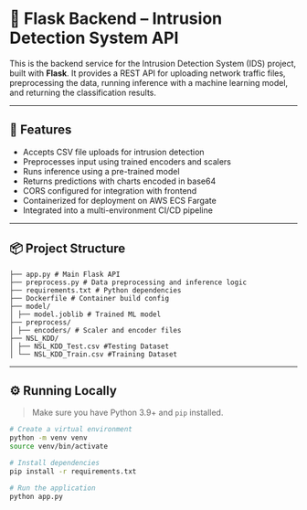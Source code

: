 # 🧠 Flask Backend – Intrusion Detection System API

This is the backend service for the Intrusion Detection System (IDS) project, built with **Flask**. It provides a REST API for uploading network traffic files, preprocessing the data, running inference with a machine learning model, and returning the classification results.

---

## 🚀 Features

- Accepts CSV file uploads for intrusion detection
- Preprocesses input using trained encoders and scalers
- Runs inference using a pre-trained model
- Returns predictions with charts encoded in base64
- CORS configured for integration with frontend
- Containerized for deployment on AWS ECS Fargate
- Integrated into a multi-environment CI/CD pipeline

---

## 📦 Project Structure
```
├── app.py # Main Flask API
├── preprocess.py # Data preprocessing and inference logic 
├── requirements.txt # Python dependencies 
├── Dockerfile # Container build config 
├── model/ 
│ ├── model.joblib # Trained ML model 
├── preprocess/ 
│ ├── encoders/ # Scaler and encoder files
├── NSL_KDD/ 
│ ├── NSL_KDD_Test.csv #Testing Dataset
│ └── NSL_KDD_Train.csv #Training Dataset
```

---

## ⚙️ Running Locally

> Make sure you have Python 3.9+ and `pip` installed.

```bash
# Create a virtual environment
python -m venv venv
source venv/bin/activate

# Install dependencies
pip install -r requirements.txt

# Run the application
python app.py

